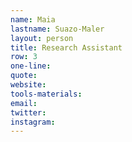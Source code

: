 ```yaml
---
name: Maia
lastname: Suazo-Maler
layout: person
title: Research Assistant
row: 3
one-line: 
quote: 
website:
tools-materials:
email:
twitter:
instagram:
---
```


